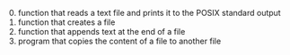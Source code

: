 0. function that reads a text file and prints it to the POSIX standard output
1. function that creates a file
2. function that appends text at the end of a file
3. program that copies the content of a file to another file
